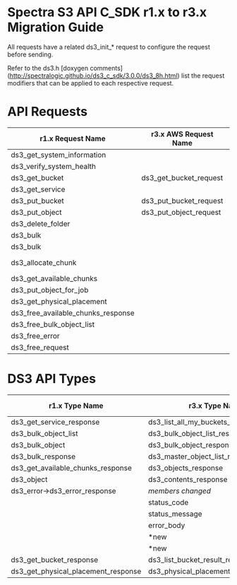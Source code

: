Spectra S3 API C_SDK r1.x to r3.x Migration Guide
==============================

All requests have a related ds3_init_* request to configure the request before sending.

Refer to the ds3.h [doxygen comments] (http://spectralogic.github.io/ds3_c_sdk/3.0.0/ds3_8h.html) list the request modifiers that can be applied to each respective request.

API Requests
==============================
| r1.x Request Name | r3.x AWS Request Name | r3.x Spectra S3 Request Name |
|---|---|---|
| ds3_get_system_information | | ds3_get_system_information_spectra_s3_request |
| ds3_verify_system_health | | ds3_verify_system_health_spectra_s3_request |
| ds3_get_bucket | ds3_get_bucket_request | ds3_get_bucket_spectra_s3_request |
| ds3_get_service | | ds3_get_service_request |
| ds3_put_bucket | ds3_put_bucket_request | ds3_put_bucket_spectra_s3_request |
| ds3_put_object | ds3_put_object_request | |
| ds3_delete_folder | | ds3_delete_folder_recursively_spectra_s3_request |
| ds3_bulk | | ds3_put_bulk_job_spectra_s3_request |
| ds3_bulk | | ds3_get_bulk_job_spectra_s3_request |
| ds3_allocate_chunk | | ds3_allocate_job_chunk_spectra_s3_request (*Deprecated in favor of ds3_get_job_chunks_ready_for_client_processing_spectra_s3_request) |
| ds3_get_available_chunks | | ds3_get_job_chunks_ready_for_client_processing_spectra_s3_request |
| ds3_put_object_for_job | | ds3_put_object_request |
| ds3_get_physical_placement | | ds3_get_physical_placement_for_objects_spectra_s3_request |
| ds3_free_available_chunks_response | | ds3_master_object_list_response_free |
| ds3_free_bulk_object_list | | ds3_bulk_object_list_response_free |
| ds3_free_error | | ds3_error_free |
| ds3_free_request | | ds3_request_free |

DS3 API Types
==============================
| r1.x Type Name | r3.x Type Name | r3.x Type Member Name |
|---|---|---|
| ds3_get_service_response | ds3_list_all_my_buckets_result_response | |
| ds3_bulk_object_list | ds3_bulk_object_list_response | |
| ds3_bulk_object | ds3_bulk_object_response | |
| ds3_bulk_response | ds3_master_object_list_response | |
| ds3_get_available_chunks_response | ds3_objects_response| |
| ds3_object | ds3_contents_response | |
| ds3_error->ds3_error_response | *members changed* | |
|   | status_code | http_error_code |
|   | status_message | message |
|   | error_body | code |
|   | *new | resource |
|   | *new |resource_id|
| ds3_get_bucket_response | ds3_list_bucket_result_response | |
| ds3_get_physical_placement_response | ds3_physical_placement_response | |
